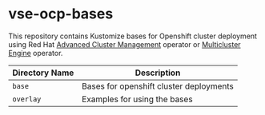 # vse-ocp-bases

This repository contains Kustomize bases for Openshift cluster deployment using Red Hat [Advanced Cluster Management](https://access.redhat.com/documentation/en-us/red_hat_advanced_cluster_management_for_kubernetes/2.6) operator or [Multicluster Engine](https://access.redhat.com/documentation/en-us/red_hat_advanced_cluster_management_for_kubernetes/2.6/html/multicluster_engine/index) operator.

  

|Directory Name|Description|
|----------------|-----------------|
| `base` | Bases for openshift cluster deployments |
| `overlay` | Examples for using the bases |